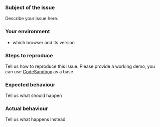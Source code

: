 ### Subject of the issue

Describe your issue here.

### Your environment

- which browser and its version

### Steps to reproduce

Tell us how to reproduce this issue. Please provide a working demo, you can use [CodeSandbox](https://codesandbox.io/s/github/zeit/next.js/tree/master/examples/hello-world) as a base.

### Expected behaviour

Tell us what should happen

### Actual behaviour

Tell us what happens instead
